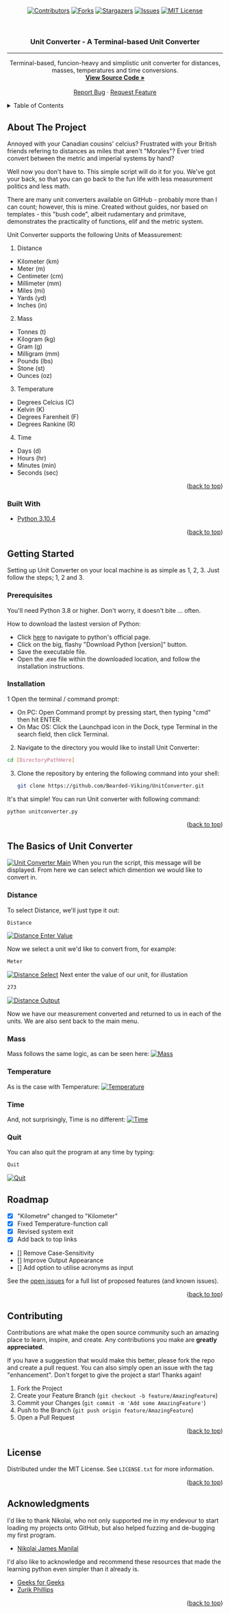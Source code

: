 <div id="top"></div>
<div align="center">

<!-- PROJECT SHIELDS -->
[![Contributors][contributors-shield]][contributors-url]
[![Forks][forks-shield]][forks-url]
[![Stargazers][stars-shield]][stars-url]
[![Issues][issues-shield]][issues-url]
[![MIT License][license-shield]][license-url]

<!-- Title -->
<br />
  <h3 align="center">Unit Converter - A Terminal-based Unit Converter</h3>
  
  <hr>
  
  <p align="center">
    Terminal-based, funcion-heavy and simplistic unit converter for distances, masses, temperatures and time conversions. 
    <br />
    <a href="https://github.com/Bearded-Viking/UnitConverter/"><strong>View Source Code »</strong></a>
    <br />
    <br />
    <a href="https://github.com/Bearded-Viking/UnitConverter/issues">Report Bug</a>
    ·
    <a href="https://github.com/Bearded-Viking/UnitConverter/issues">Request Feature</a>
  </p>
</div>



<!-- TABLE OF CONTENTS -->
<details>
  <summary>Table of Contents</summary>
  <ol>
    <li>
      <a href="#about-the-project">About The Project</a>
      <ul>
        <li><a href="#built-with">Built With</a></li>
      </ul>
    </li>
    <li>
      <a href="#getting-started">Getting Started</a>
      <ul>
        <li><a href="#prerequisites">Prerequisites</a></li>
        <li><a href="#installation">Installation</a></li>
      </ul>
    </li>
    <li><a href="#the-basics-of-unitconverter">The Basics of the Unit Converter</a></li>
    <ul>
        <li><a href="#main-menu">Main Menu</a></li>
        <li><a href="#distance">Distance</a></li>
        <li><a href="#mass">Mass</a></li>
        <li><a href="#temperature">Temperature</a></li>
        <li><a href="#time">Time</a></li>
        <li><a href="#quit">Quit</a></li>
    </ul>
    <li><a href="#roadmap">Roadmap</a></li>
    <li><a href="#contributing">Contributing</a></li>
    <li><a href="#license">License</a></li>
    <li><a href="#acknowledgments">Acknowledgments</a></li>
  </ol>
</details>



<!-- ABOUT THE PROJECT -->
## About The Project

Annoyed with your Canadian cousins' celcius? Frustrated with your British friends refering to distances as miles that aren't "Morales"? Ever tried convert between the metric and imperial systems by hand?

Well now you don't have to. This simple script will do it for you. We've got your back, so that you can go back to the fun life with less measurement politics and less math.

There are many unit converters available on GitHub - probably more than I can count; however, this is mine. Created without guides, nor based on templates - this "bush code", albeit rudamentary and primitave, demonstrates the practicality of functions, elif and the metric system.

Unit Converter supports the following Units of Meassurement:
1. Distance
  * Kilometer (km)
  * Meter (m)
  * Centimeter (cm)
  * Millimeter (mm)
  * Miles (mi)
  * Yards (yd)
  * Inches (in)
2. Mass
  * Tonnes (t)
  * Kilogram (kg)
  * Gram (g)
  * Milligram (mm)
  * Pounds (lbs)
  * Stone (st)
  * Ounces (oz)
3. Temperature
  * Degrees Celcius (C)
  * Kelvin (K)
  * Degrees Farenheit (F)
  * Degrees Rankine (R)
4. Time
  * Days (d)
  * Hours (hr)
  * Minutes (min)
  * Seconds (sec)

<p align="right">(<a href="#top">back to top</a>)</p>



### Built With

* [Python 3.10.4](https://www.python.org/)

<p align="right">(<a href="#top">back to top</a>)</p>



<!-- GETTING STARTED -->
## Getting Started

Setting up Unit Converter on your local machine is as simple as 1, 2, 3. Just follow the steps; 1, 2 and 3.

### Prerequisites

You'll need Python 3.8 or higher. Don't worry, it doesn't bite ... often.

How to download the lastest version of Python:
* Click [here](https://www.python.org/downloads/) to navigate to python's official page.
* Click on the big, flashy "Download Python [version]" button.
* Save the executable file.
* Open the .exe file within the downloaded location, and follow the installation instructions.


### Installation

1 Open the terminal / command prompt:
  * On PC: Open Command prompt by pressing start, then typing "cmd" then hit ENTER.
  * On Mac OS: Click the Launchpad icon in the Dock, type Terminal in the search field, then click Terminal.

2. Navigate to the directory you would like to install Unit Converter:
  ```sh
  cd [DirectoryPathHere]
  ```
3. Clone the repository by entering the following command into your shell:
   ```sh
   git clone https://github.com/Bearded-Viking/UnitConverter.git
   ```
It's that simple! You can run Unit converter with following command:

  ```sh
  python unitconverter.py 
  ```

<p align="right">(<a href="#top">back to top</a>)</p>



<!-- USAGE EXAMPLES -->
## The Basics of Unit Converter

[![Unit Converter Main][screenshot-main]]((https://github.com/Bearded-Viking/UnitConverter/blob/main/images/screenshotMain.png))
When you run the script, this message will be displayed. From here we can select which dimention we would like to convert in.

### Distance
To select Distance, we'll just type it out:
  ```sh
  Distance
  ```

[![Distance Enter Value][screenshot-distance-enter-value]]((https://github.com/Bearded-Viking/UnitConverter/blob/main/images/screenshotDistanceEnterValue.png))

Now we select a unit we'd like to convert from, for example:
  ```sh
  Meter
  ```

[![Distance Select][screenshot-distance-select]]((https://github.com/Bearded-Viking/UnitConverter/blob/main/images/screenshotDistanceSelect.png))
Next enter the value of our unit, for illustation
  ```sh
  273
  ```

[![Distance Output][screenshot-distance-output]]((https://github.com/Bearded-Viking/UnitConverter/blob/main/images/screenshotDistanceOutput.png))

Now we have our measurement converted and returned to us in each of the units.
We are also sent back to the main menu.

### Mass
Mass follows the same logic, as can be seen here:
[![Mass][screenshot-mass]]((https://github.com/Bearded-Viking/UnitConverter/blob/main/images/screenshotMass.png))

### Temperature
As is the case with Temperature:
[![Temperature][screenshot-temperature]]((https://github.com/Bearded-Viking/UnitConverter/blob/main/images/screenshotTemperature.png))

### Time
And, not surprisingly, Time is no different:
[![Time][screenshot-time]]((https://github.com/Bearded-Viking/UnitConverter/blob/main/images/screenshotTime.png))

### Quit
You can also quit the program at any time by typing:
  ```sh
  Quit
  ```
[![Quit][screenshot-quit]]((https://github.com/Bearded-Viking/UnitConverter/blob/main/images/screenshotQuit.png))

<!-- ROADMAP -->
## Roadmap

- [x] "Kilometre" changed to "Kilometer"
- [x] Fixed Temperature-function call
- [x] Revised system exit
- [x] Add back to top links
- [] Remove Case-Sensitivity
- [] Improve Output Appearance
- [] Add option to utilise acronyms as input

See the [open issues](https://github.com/Bearded-Viking/UnitConverter/issues) for a full list of proposed features (and known issues).

<p align="right">(<a href="#top">back to top</a>)</p>



<!-- CONTRIBUTING -->
## Contributing

Contributions are what make the open source community such an amazing place to learn, inspire, and create. Any contributions you make are **greatly appreciated**.

If you have a suggestion that would make this better, please fork the repo and create a pull request. You can also simply open an issue with the tag "enhancement".
Don't forget to give the project a star! Thanks again!

1. Fork the Project
2. Create your Feature Branch (`git checkout -b feature/AmazingFeature`)
3. Commit your Changes (`git commit -m 'Add some AmazingFeature'`)
4. Push to the Branch (`git push origin feature/AmazingFeature`)
5. Open a Pull Request

<p align="right">(<a href="#top">back to top</a>)</p>



<!-- LICENSE -->
## License

Distributed under the MIT License. See `LICENSE.txt` for more information.

<p align="right">(<a href="#top">back to top</a>)</p>




<!-- ACKNOWLEDGMENTS -->
## Acknowledgments
I'd like to thank Nikolai, who not only supported me in my endevour to start loading my projects onto GitHub, but also helped fuzzing and de-bugging my first program.
* [Nikolai James Manilal](https://github.com/NikhirMG)

I'd also like to acknowledge and recommend these resources that made the learning python even simpler than it already is.
* [Geeks for Geeks](https://www.geeksforgeeks.org/)
* [Zurik Phillips](https://github.com/zuriknet/README)

<p align="right">(<a href="#top">back to top</a>)</p>



<!-- MARKDOWN LINKS & IMAGES -->
[contributors-shield]: https://img.shields.io/github/contributors/Bearded-Viking/UnitConverter.svg?style=for-the-badge
[contributors-url]: https://github.com/Bearded-Viking/UnitConverter/graphs/contributors
[forks-shield]: https://img.shields.io/github/forks/Bearded-Viking/UnitConverter.svg?style=for-the-badge
[forks-url]: https://github.com/Bearded-Viking/UnitConverter/network/members
[stars-shield]: https://img.shields.io/github/stars/Bearded-Viking/UnitConverter.svg?style=for-the-badge
[stars-url]: https://github.com/Bearded-Viking/UnitConverter/stargazers
[issues-shield]: https://img.shields.io/github/issues/Bearded-Viking/UnitConverter.svg?style=for-the-badge
[issues-url]: https://github.com/Bearded-Viking/UnitConverter/issues
[license-shield]: https://img.shields.io/github/license/Bearded-Viking/TaskFlow.svg?style=for-the-badge
[license-url]: https://github.com/Bearded-Viking/UnitConverter/blob/master/LICENSE.txt

[screenshot-distance-enter-value]: images/screenshotDistanceEnterValue.png
[screenshot-distance-output]:images/screenshotDistanceOutput.png
[screenshot-distance-select]:images/screenshotDistanceSelect.png
[screenshot-main]:images/screenshotMain.png
[screenshot-mass]:images/screenshotMass.png
[screenshot-quit]:images/screenshotQuit.png
[screenshot-temperature]:images/screenshotTemperature.png
[screenshot-time]:images/screenshotTime.png 
